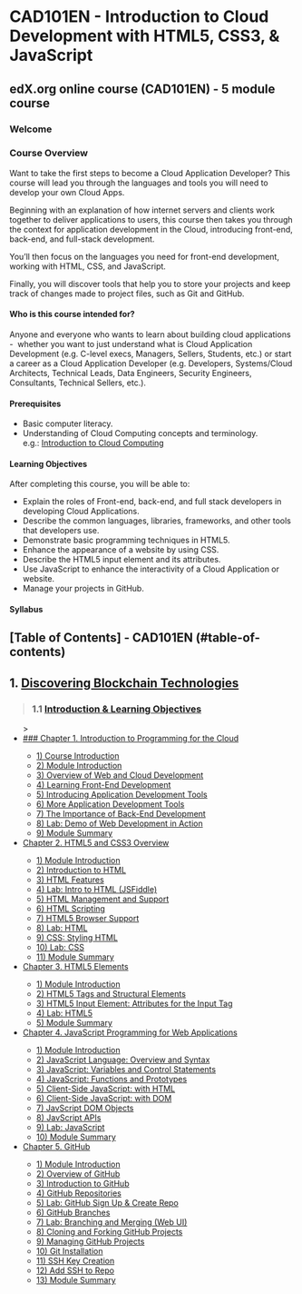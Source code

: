 # CAD101EN - Introduction to Cloud Development with HTML5, CSS3, & JavaScript

## edX.org online course (CAD101EN) - 5 module course

### Welcome

### Course Overview
<p>
Want to take the first steps to become a Cloud Application Developer? This course will lead you through the languages and tools you will need to develop your own Cloud Apps.
</p>
<p>
Beginning with an explanation of how internet servers and clients work together to deliver applications to users, this course then takes you through the context for application development in the Cloud, introducing front-end, back-end, and full-stack development.
</p>
You’ll then focus on the languages you need for front-end development, working with HTML, CSS, and JavaScript.

Finally, you will discover tools that help you to store your projects and keep track of changes made to project files, such as Git and GitHub.

#### **Who is this course intended for?**

Anyone and everyone who wants to learn about building cloud applications -  whether you want to just understand what is Cloud Application Development (e.g. C-level execs, Managers, Sellers, Students, etc.) or start a career as a Cloud Application Developer (e.g. Developers, Systems/Cloud Architects, Technical Leads, Data Engineers, Security Engineers, Consultants, Technical Sellers, etc.).

#### Prerequisites

*   Basic computer literacy.
*   Understanding of Cloud Computing concepts and terminology.  
    e.g.: [Introduction to Cloud Computing](https://www.edx.org/course/introduction-to-cloud-computing-6)

#### **Learning Objectives**

After completing this course, you will be able to:

*   Explain the roles of Front-end, back-end, and full stack developers in developing Cloud Applications.
*   Describe the common languages, libraries, frameworks, and other tools that developers use.
*   Demonstrate basic programming techniques in HTML5.
*   Enhance the appearance of a website by using CSS.
*   Describe the HTML5 input element and its attributes.
*   Use JavaScript to enhance the interactivity of a Cloud Application or website.
*   Manage your projects in GitHub.

#### Syllabus
## [Table of Contents] - CAD101EN (#table-of-contents)

## 1. [**Discovering Blockchain Technologies**](#ch1)
>### 1.1 [**Introduction & Learning Objectives**](#ch1-1)
<ul>
><li><a href="#ch1"> ### Chapter 1. Introduction to Programming for the Cloud</li>
  <ul>
  <li><a href="ch1-1">1) Course Introduction</li>
  <li><a href="ch1-2">2) Module Introduction</li>
  <li><a href="ch1-3">3) Overview of Web and Cloud Development</li>
  <li><a href="ch1-4">4) Learning Front-End Development</li>
  <li><a href="ch1-5">5) Introducing Application Development Tools</li>
  <li><a href="ch1-6">6) More Application Development Tools</li>
  <li><a href="ch1-7">7) The Importance of Back-End Development</li>
  <li><a href="ch1-8">8) Lab: Demo of Web Development in Action</li>
  <li><a href="ch1-9">9) Module Summary</li>
      </ul>
  <li><a href="#ch2">Chapter 2. HTML5 and CSS3 Overview</li>
  <ul>
  <li><a href="ch2-1">1) Module Introduction</li>
  <li><a href="ch2-2">2) Introduction to HTML</li>
  <li><a href="ch2-3">3) HTML Features</li>
  <li><a href="ch2-4">4) Lab: Intro to HTML (JSFiddle)</li>
  <li><a href="ch2-5">5) HTML Management and Support</li>
  <li><a href="ch2-6">6) HTML Scripting</li>
  <li><a href="ch2-7">7) HTML5 Browser Support</li>
  <li><a href="ch2-8">8) Lab: HTML</li>
  <li><a href="ch2-9">9) CSS: Styling HTML</li>
  <li><a href="ch2-10">10) Lab: CSS</li>
  <li><a href="ch2-11">11) Module Summary</li>
      </ul>
  <li><a href="#ch3">Chapter 3. HTML5 Elements</li>
  <ul>
  <li><a href="ch3-1">1) Module Introduction</li>
  <li><a href="ch3-2">2) HTML5 Tags and Structural Elements</li>
  <li><a href="ch3-3">3) HTML5 Input Element: Attributes for the Input Tag</li>
  <li><a href="ch3-4">4) Lab: HTML5</li>
  <li><a href="ch3-5">5) Module Summary</li>
      </ul>
  <li><a href="#ch4">Chapter 4. JavaScript Programming for Web Applications</li>
  <ul>
  <li><a href="ch4-1">1) Module Introduction</li>
  <li><a href="ch4-2">2) JavaScript Language: Overview and Syntax</li>
  <li><a href="ch4-3">3) JavaScript: Variables and Control Statements</li>
  <li><a href="ch4-4">4) JavaScript: Functions and Prototypes</li>
  <li><a href="ch4-5">5) Client-Side JavaScript: with HTML</li>
  <li><a href="ch4-6">6) Client-Side JavaScript: with DOM</li>
  <li><a href="ch4-7">7) JavScript DOM Objects</li>
  <li><a href="ch4-8">8) JavScript APIs</li>
  <li><a href="ch4-9">9) Lab: JavaScript</li>
  <li><a href="ch4-10">10) Module Summary</li>
      </ul>
  <li><a href="#ch5">Chapter 5. GitHub</li>
  <ul>
  <li><a href="ch5-1">1) Module Introduction</li>
  <li><a href="ch5-2">2) Overview of GitHub</li>
  <li><a href="ch5-3">3) Introduction to GitHub</li>
  <li><a href="ch5-4">4) GitHub Repositories</li>
  <li><a href="ch5-5">5) Lab: GitHub Sign Up & Create Repo</li>
  <li><a href="ch5-6">6) GitHub Branches</li>
  <li><a href="ch5-7">7) Lab: Branching and Merging (Web UI)</li>
  <li><a href="ch5-8">8) Cloning and Forking GitHub Projects</li>
  <li><a href="ch5-9">9) Managing GitHub Projects</li>
  <li><a href="ch5-10">10) Git Installation</li>
  <li><a href="ch5-11">11) SSH Key Creation</li>
  <li><a href="ch5-12">12) Add SSH to Repo</li>
  <li><a href="ch5-13">13) Module Summary</li>
      </ul>
      </ul>
